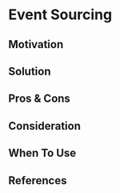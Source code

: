 # Event Sourcing

## Motivation
## Solution
## Pros & Cons
## Consideration
## When To Use
## References
